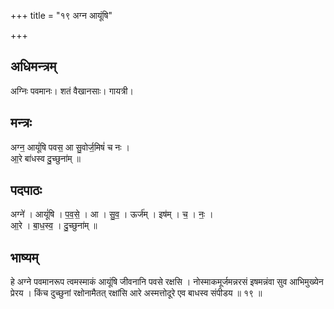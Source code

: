 +++
title = "१९ अग्न आयूंषि"

+++
## अधिमन्त्रम्
अग्निः पवमानः। शतं वैखानसाः। गायत्री।

## मन्त्रः
अग्न॒ आयूं॑षि पवस॒ आ सु॒वोर्ज॒मिषं॑ च नः ।  
आ॒रे बा॑धस्व दु॒च्छुना॑म् ॥

## पदपाठः
अग्ने॑ । आयूं॑षि । प॒व॒से॒ । आ । सु॒व॒ । ऊर्ज॑म् । इष॑म् । च॒ । नः॒ ।  
आ॒रे । बा॒ध॒स्व॒ । दु॒च्छुना॑म् ॥

## भाष्यम्
हे अग्ने पवमानरूप त्वमस्माकं आयूंषि जीवनानि पवसे रक्षसि । नोस्माकमूर्जमन्नरसं इषमन्नंवा सुव आभिमुख्येन प्रेरय । किंच दुच्छुनां रक्षोनामैतत् रक्षांसि आरे अस्मत्तोदूरे एव बाधस्व संपीडय ॥ १९ ॥